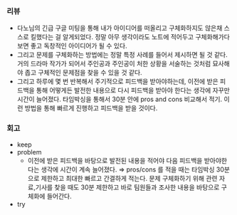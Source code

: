 ### 리뷰

- 다노님의 긴급 구글 미팅을 통해 내가 아이디어를 떠올리고 구체화하지도 않은채 스스로 킬했다는 걸 알게되었다. 정말 아무 생각이라도 노트에 적어두고 구체화해가다보면 좋고 독창적인 아이디어가 될 수 있다.
- 그리고 문제를 구체화하는 방법에는 정말 특정 사례를 들어서 제시하면 될 것 같다. 거의 드라마 작가가 되어서 주인공과 주인공이 처한 상황을 서술하는 것처럼 묘사해야 좁고 구체적인 문제점을 찾을 수 있을 것 같다.
- 그리고 하루에 몇 번 반복해서 주기적으로 피드백을 받아야하는데, 이전에 받은 피드백을 통해 어떻게든 발전한 내용으로 다시 피드백을 받아야 한다는 생각에 자꾸만 시간이 늘어졌다. 타임박싱을 통해서 30분 안에 pros and cons 비교해서 적기. 이런 방법을 통해 빠르게 진행하고 피드백을 받을 것이다.

### 회고

- keep
- problem
    - 이전에 받은 피드백을 바탕으로 발전된 내용을 적어야 다음 피드백을 받아야한다는 생각에 시간이 계속 늘어졌다. ⇒ pros/cons 를 적을 때는 타임박싱 30분으로 제한하고 최대한 빠르고 간결하게 적는다. 문제 구체화하기 위해 관련 자료,기사를 찾을 때도 30분 제한하고 바로 팀원들과 조사한 내용을 바탕으로 구체화에 들어간다.
- try
